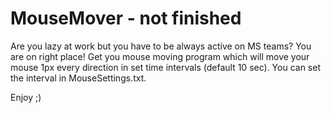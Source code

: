# MouseMover - not finished
Are you lazy at work but you have to be always active on MS teams? You are on right place! Get you mouse moving program which will move your mouse 1px every direction in set time intervals (default 10 sec). You can set the interval in MouseSettings.txt.

Enjoy ;)
